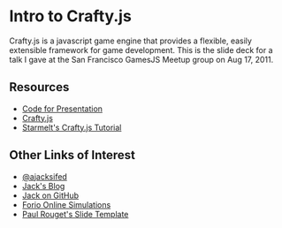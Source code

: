 Intro to Crafty.js
==================

Crafty.js is a javascript game engine that provides a flexible, easily 
extensible framework for game development. This is the slide deck for a talk
I gave at the San Francisco GamesJS Meetup group on Aug 17, 2011.

Resources
---------
* [Code for Presentation](https://github.com/ajacksified/Craftyjs-Presentation)
* [Crafty.js](http://craftyjs.com)
* [Starmelt's Crafty.js Tutorial](https://github.com/starmelt/craftyjstut/)

Other Links of Interest
-----------------------
* [@ajacksifed](http://www.twitter.com/ajacksified)
* [Jack's Blog](http://www.thejacklawson.com)
* [Jack on GitHub](https://github.com/ajacksified)
* [Forio Online Simulations](http://www.forio.com)
* [Paul Rouget's Slide Template](https://github.com/paulrouget/dzslides)
